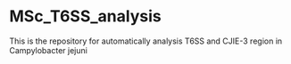 # MSc_T6SS_analysis
This is the repository for automatically analysis T6SS and CJIE-3 region in Campylobacter jejuni
